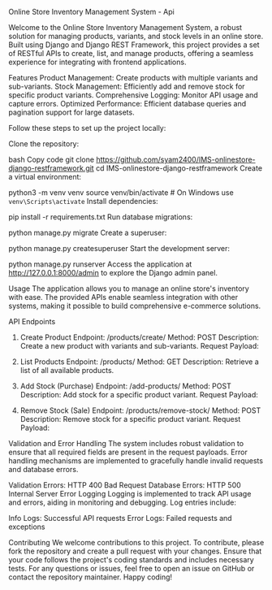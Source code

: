 Online Store Inventory Management System - Api

Welcome to the Online Store Inventory Management System, a robust solution for managing products, variants, and stock levels in an online store. Built using Django and Django REST Framework, this project provides a set of RESTful APIs to create, list, and manage products, offering a seamless experience for integrating with frontend applications.

Features
Product Management: Create products with multiple variants and sub-variants.
Stock Management: Efficiently add and remove stock for specific product variants.
Comprehensive Logging: Monitor API usage and capture errors.
Optimized Performance: Efficient database queries and pagination support for large datasets.

Follow these steps to set up the project locally:

Clone the repository:

bash
Copy code
git clone https://github.com/syam2400/IMS-onlinestore-django-restframework.git
cd IMS-onlinestore-django-restframework
Create a virtual environment:

python3 -m venv venv
source venv/bin/activate  # On Windows use `venv\Scripts\activate`
Install dependencies:

pip install -r requirements.txt
Run database migrations:

python manage.py migrate
Create a superuser:

python manage.py createsuperuser
Start the development server:

python manage.py runserver
Access the application at http://127.0.0.1:8000/admin to explore the Django admin panel.

Usage
The application allows you to manage an online store's inventory with ease. The provided APIs enable seamless integration with other systems, making it possible to build comprehensive e-commerce solutions.

API Endpoints
1. Create Product
Endpoint: /products/create/
Method: POST
Description: Create a new product with variants and sub-variants.
Request Payload:

2. List Products
Endpoint: /products/
Method: GET
Description: Retrieve a list of all available products.

4. Add Stock (Purchase)
Endpoint: /add-products/
Method: POST
Description: Add stock for a specific product variant.
Request Payload:

5. Remove Stock (Sale)
Endpoint: /products/remove-stock/
Method: POST
Description: Remove stock for a specific product variant.
Request Payload:

Validation and Error Handling
The system includes robust validation to ensure that all required fields are present in the request payloads. Error handling mechanisms are implemented to gracefully handle invalid requests and database errors.

Validation Errors: HTTP 400 Bad Request
Database Errors: HTTP 500 Internal Server Error
Logging
Logging is implemented to track API usage and errors, aiding in monitoring and debugging. Log entries include:

Info Logs: Successful API requests
Error Logs: Failed requests and exceptions

Contributing
We welcome contributions to this project. To contribute, please fork the repository and create a pull request with your changes. Ensure that your code follows the project's coding standards and includes necessary tests.
For any questions or issues, feel free to open an issue on GitHub or contact the repository maintainer. Happy coding!
